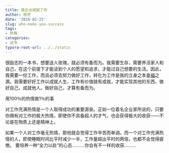 ```yaml
---
title: 是企业成就了你
author: 杨芳
date: '2018-02-25'
slug: who-make-you-success
tags:
- 热情
categories:
- 读书
typora-root-url: ../../static
---
```


很励志的一本书，想要送人玫瑰，就必须有备而为。我需要生存，需要养活家人和自己，在这个前提下才能谈到个人的愿望和追求，才能过自己想要的生活。因此，我需要一份工作，而且必须去努力做好工作，转化为工作是我的立身之本[幸福](http://m.fwsir.com/xingfuzuowen/)之源。我需要好好工作以成就人生，工作有价值就有成就，才能实现其他的东西，做好自己，成就他人。做好自己，才算有备而为。

用100％的热情做1％的事 

对工作充满热情是一个人取得成功的重要源泉。正如一位着名企业家所说的，只要你拥有对工作的极大热情，即使你不具备超人的才气，也会获得极大的收获——不论是在物质上还是精神上。 

如果一个人对工作毫无热情，那他就会觉得工作辛苦而单调。而一个对工作充满热情的人，即使睡眠时间比平时减少一半，工作量超出平时的两倍，也都不会觉得疲倦。 要培养一种“全力以赴”的心态..........你会有不一样的收获.........